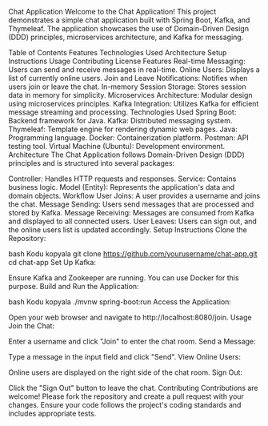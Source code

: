 Chat Application
Welcome to the Chat Application! This project demonstrates a simple chat application built with Spring Boot, Kafka, and Thymeleaf. The application showcases the use of Domain-Driven Design (DDD) principles, microservices architecture, and Kafka for messaging.

Table of Contents
Features
Technologies Used
Architecture
Setup Instructions
Usage
Contributing
License
Features
Real-time Messaging: Users can send and receive messages in real-time.
Online Users: Displays a list of currently online users.
Join and Leave Notifications: Notifies when users join or leave the chat.
In-memory Session Storage: Stores session data in memory for simplicity.
Microservices Architecture: Modular design using microservices principles.
Kafka Integration: Utilizes Kafka for efficient message streaming and processing.
Technologies Used
Spring Boot: Backend framework for Java.
Kafka: Distributed messaging system.
Thymeleaf: Template engine for rendering dynamic web pages.
Java: Programming language.
Docker: Containerization platform.
Postman: API testing tool.
Virtual Machine (Ubuntu): Development environment.
Architecture
The Chat Application follows Domain-Driven Design (DDD) principles and is structured into several packages:

Controller: Handles HTTP requests and responses.
Service: Contains business logic.
Model (Entity): Represents the application's data and domain objects.
Workflow
User Joins: A user provides a username and joins the chat.
Message Sending: Users send messages that are processed and stored by Kafka.
Message Receiving: Messages are consumed from Kafka and displayed to all connected users.
User Leaves: Users can sign out, and the online users list is updated accordingly.
Setup Instructions
Clone the Repository:

bash
Kodu kopyala
git clone https://github.com/yourusername/chat-app.git
cd chat-app
Set Up Kafka:

Ensure Kafka and Zookeeper are running. You can use Docker for this purpose.
Build and Run the Application:

bash
Kodu kopyala
./mvnw spring-boot:run
Access the Application:

Open your web browser and navigate to http://localhost:8080/join.
Usage
Join the Chat:

Enter a username and click "Join" to enter the chat room.
Send a Message:

Type a message in the input field and click "Send".
View Online Users:

Online users are displayed on the right side of the chat room.
Sign Out:

Click the "Sign Out" button to leave the chat.
Contributing
Contributions are welcome! Please fork the repository and create a pull request with your changes. Ensure your code follows the project's coding standards and includes appropriate tests.
